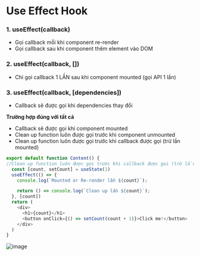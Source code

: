 <h1>Use Effect Hook</h1>

 <h3>1. useEffect(callback)</h3>
 
* Gọi callback mỗi khi component re-render
* Gọi callback sau khi component thêm element vào DOM

<h3>2. useEffect(callback, [])</h3>

  * Chỉ gọi callback 1 LẦN sau khi component mounted (gọi API 1 lần)

<h3>3. useEffect(callback, [dependencies])</h3>

  * Callback sẽ được gọi khi dependencies thay đổi

**Trường hợp đúng với tất cả**
* Callback sẽ được gọi khi component mounted
* Clean up function luôn được gọi trước khi component unmounted
* Clean up function luôn được gọi trước khi callback được gọi (trừ lần mounted)
```javascript
export default function Content() {
//Clean up function luôn được gọi trước khi callback được gọi (trừ lần mounted)
  const [count, setCount] = useState(1)
  useEffect(() => {
    console.log(`Mounted or Re-render lần ${count}`);

    return () => console.log(`Clean up lần ${count}`);
  }, [count])
  return (
    <div>
      <h1>{count}</h1>
      <button onClick={() => setCount(count + 1)}>Click me!</button>
    </div>
  )
}
```
![image](https://user-images.githubusercontent.com/68543789/139404168-64aa2a01-cb9c-4313-9a09-4b101a577011.png)

